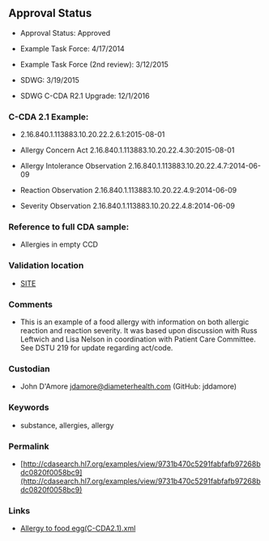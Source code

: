 ## Approval Status

* Approval Status: Approved
* Example Task Force: 4/17/2014
* Example Task Force (2nd review): 3/12/2015
* SDWG: 3/19/2015

* SDWG C-CDA R2.1 Upgrade: 12/1/2016    

### C-CDA 2.1 Example:

* 2.16.840.1.113883.10.20.22.2.6.1:2015-08-01

* Allergy Concern Act 2.16.840.1.113883.10.20.22.4.30:2015-08-01

* Allergy Intolerance Observation 2.16.840.1.113883.10.20.22.4.7:2014-06-09
* Reaction Observation 2.16.840.1.113883.10.20.22.4.9:2014-06-09
* Severity Observation 2.16.840.1.113883.10.20.22.4.8:2014-06-09

### Reference to full CDA sample:
* Allergies in empty CCD


### Validation location

* [SITE](https://site.healthit.gov/sandbox-ccda/ccda-validator)


### Comments

* This is an example of a food allergy with information on both allergic reaction and reaction severity. It was based upon discussion with Russ Leftwich and Lisa Nelson in coordination with Patient Care Committee. See DSTU 219 for update regarding act/code.
### Custodian

* John D'Amore jdamore@diameterhealth.com (GitHub: jddamore)



### Keywords

* substance, allergies, allergy


### Permalink

* [http://cdasearch.hl7.org/examples/view/9731b470c5291fabfafb97268bdc0820f0058bc9](http://cdasearch.hl7.org/examples/view/9731b470c5291fabfafb97268bdc0820f0058bc9)

### Links

* [Allergy to food egg(C-CDA2.1).xml](https://github.com/HL7/C-CDA-Examples/tree/master/Allergies/Allergy%20to%20food%20egg/Allergy%20to%20food%20egg%28C-CDA2.1%29.xml)
